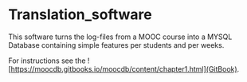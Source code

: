 Translation_software
====================

This software turns the log-files from a MOOC course into a MYSQL Database containing simple features per students and per weeks.

For instructions see the ![https://moocdb.gitbooks.io/moocdb/content/chapter1.html](GitBook).
<!--```-->
<!--python full_pipe.py FOLDER/ COURSE_NAME COURSE_PREFIX-->
<!--```-->
<!--where -->

<!--- ```FOLDER/``` contains your -->
<!--- ```COURSE_NAME``` is the name of your course as -->
<!--- ```COURSE_PREFIX```-->

